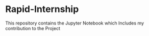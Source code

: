 # Rapid-Internship
This repository contains the Jupyter Notebook which Includes my contribution to the Project
